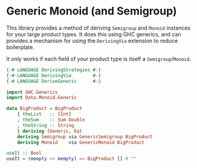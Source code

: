 # Generic Monoid (and Semigroup)

This library provides a method of deriving `Semigroup` and `Monoid` instances
for your large product types. It does this using GHC generics, and can provides
a mechanism for using the `DerivingVia` extension to reduce boilerplate.

It only works if each field of your product type is itself a `Semigroup`/`Monoid`.

```haskell
{-# LANGUAGE DerivingStrategies #-}
{-# LANGUAGE DerivingVia        #-}
{-# LANGUAGE DeriveGeneric      #-}

import GHC.Generics
import Data.Monoid.Generic

data BigProduct = BigProduct
    { theList   :: [Int]
    , theSum    :: Sum Double
    , theString :: String
    } deriving (Generic, Eq)
    deriving Semigroup via GenericSemigroup BigProduct
    deriving Monoid    via GenericMonoid BigProduct

useIt :: Bool
useIt = (mempty <> mempty) == BigProduct [] 0 ""
```
